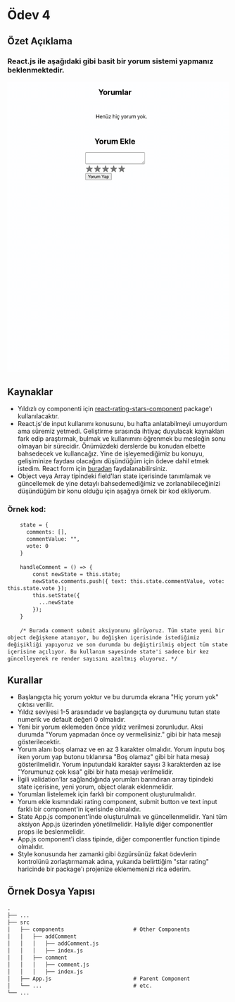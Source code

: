 # Ödev 4

## Özet Açıklama
### React.js ile aşağıdaki gibi basit bir yorum sistemi yapmanız beklenmektedir.
![alt text](/ux.gif)

## Kaynaklar
* Yıldızlı oy componenti için [react-rating-stars-component](https://www.npmjs.com/package/react-rating-stars-component) package'ı kullanılacaktır.
* React.js'de input kullanımı konusunu, bu hafta anlatabilmeyi umuyordum ama süremiz yetmedi. Geliştirme sırasında ihtiyaç duyulacak kaynakları fark edip araştırmak, bulmak ve kullanımını öğrenmek bu mesleğin sonu olmayan bir sürecidir. Önümüzdeki derslerde bu konudan elbette bahsedecek ve kullancağız. Yine de işleyemediğimiz bu konuyu, gelişiminize faydası olacağını düşündüğüm için ödeve dahil etmek istedim. React form için [buradan](https://tr.reactjs.org/docs/forms.html) faydalanabilirsiniz.
* Object veya Array tipindeki field'ları state içerisinde tanımlamak ve güncellemek de yine detaylı bahsedemediğimiz ve zorlanabileceğinizi düşündüğüm bir konu olduğu için aşağıya örnek bir kod ekliyorum. 

### Örnek kod:

```
    state = {
      comments: [],
      commentValue: "",
      vote: 0
    }

    handleComment = () => {
        const newState = this.state;
        newState.comments.push({ text: this.state.commentValue, vote: this.state.vote });
        this.setState({
          ...newState
        });
    }

    /* Burada comment submit aksiyonunu görüyoruz. Tüm state yeni bir object değişkene atanıyor, bu değişken içerisinde istediğimiz değişikliği yapıyoruz ve son durumda bu değiştirilmiş object tüm state içerisine açılıyor. Bu kullanım sayesinde state'i sadece bir kez güncelleyerek re render sayısını azaltmış oluyoruz. */
```


## Kurallar
* Başlangıçta hiç yorum yoktur ve bu durumda ekrana "Hiç yorum yok" çıktısı verilir.
* Yıldız seviyesi 1-5 arasındadır ve başlangıçta oy durumunu tutan state numerik ve default değeri 0 olmalıdır.
* Yeni bir yorum eklemeden önce yıldız verilmesi zorunludur. Aksi durumda "Yorum yapmadan önce oy vermelisiniz." gibi bir hata mesajı gösterilecektir.
* Yorum alanı boş olamaz ve en az 3 karakter olmalıdır. Yorum inputu boş iken yorum yap butonu tıklanırsa "Boş olamaz" gibi bir hata mesajı gösterilmelidir. Yorum inputundaki karakter sayısı 3 karakterden az ise "Yorumunuz çok kısa" gibi bir hata mesajı verilmelidir.
* İlgili validation'lar sağlandığında yorumları barındıran array tipindeki state içerisine, yeni yorum, object olarak eklenmelidir. 
* Yorumları listelemek için farklı bir component oluşturulmalıdır.
* Yorum ekle kısmındaki rating component, submit button ve text input farklı bir component'in içerisinde olmalıdır.
* State App.js component'inde oluşturulmalı ve güncellenmelidir. Yani tüm aksiyon App.js üzerinden yönetilmelidir. Haliyle diğer componentler props ile beslenmelidir.
* App.js component'i class tipinde, diğer componentler function tipinde olmalıdır.
* Style konusunda her zamanki gibi özgürsünüz fakat ödevlerin kontrolünü zorlaştırmamak adına, yukarıda belirttiğim "star rating" haricinde bir package'ı projenize eklememenizi rica ederim.

## Örnek Dosya Yapısı
    .
    ├── ...
    ├── src                     
    │   ├── components                      # Other Components
    │   │   ├── addComment
    │   │   │   ├── addComment.js
    │   │   │   ├── index.js
    │   │   ├── comment
    │   │   │   ├── comment.js
    │   │   │   ├── index.js
    │   ├── App.js                          # Parent Component
    │   └── ...                             # etc.
    └── ...
